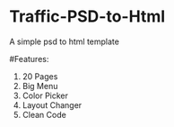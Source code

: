 # Traffic-PSD-to-Html
A simple psd to html template

#Features:
1. 20 Pages
2. Big Menu
3. Color Picker
4. Layout Changer
5. Clean Code
